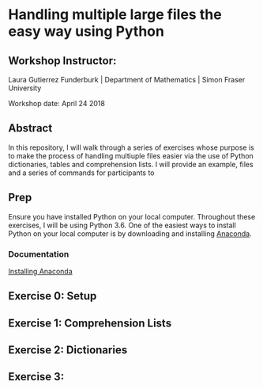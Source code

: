 # Handling multiple large files the easy way using Python
## Workshop Instructor: 
Laura Gutierrez Funderburk | Department of Mathematics | Simon Fraser University

Workshop date: April 24 2018

## Abstract

In this repository, I will walk through a series of exercises whose purpose is to make the process of handling multiuple files easier via the use of Python dictionaries, tables and comprehension lists. I will provide an example, files and a series of commands for participants to 

## Prep

Ensure you have installed Python on your local computer. Throughout these exercises, I will be using Python 3.6. One of the easiest ways to install Python on your local computer is by downloading and installing [Anaconda](https://www.anaconda.com/download/#linux). 

### Documentation

[Installing Anaconda](https://docs.anaconda.com/anaconda/install/#detailed-installation-information)

## Exercise 0: Setup

## Exercise 1: Comprehension Lists

## Exercise 2: Dictionaries

## Exercise 3: 
